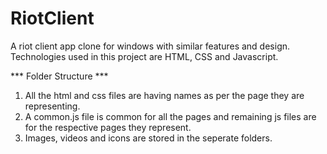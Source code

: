 # RiotClient
A riot client app clone for windows with similar features and design. Technologies used in this project are HTML, CSS and Javascript.

*** Folder Structure ***
1. All the html and css files are having names as per the page they are representing.
2. A common.js file is common for all the pages and remaining js files are for the respective pages they represent.
3. Images, videos and icons are stored in the seperate folders. 
